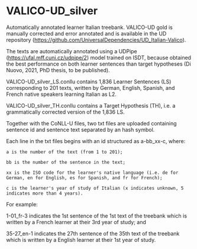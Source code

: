 # VALICO-UD_silver

Automatically annotated learner Italian treebank. VALICO-UD gold is manually corrected and error annotated and is available in the UD repository (https://github.com/UniversalDependencies/UD_Italian-Valico).

The texts are automatically annotated using a UDPipe (https://ufal.mff.cuni.cz/udpipe/2) model trained on ISDT, because obtained the best performance on both learner sentences than target hypotheses (Di Nuovo, 2021, PhD thesis, to be published).

VALICO-UD_silver_LS.conllu contains 1,836 Learner Sentences (LS) corresponding to 201 texts, written by German, English, Spanish, and French native speakers learning Italian as L2.

VALICO-UD_silver_TH.conllu contains a Target Hypothesis (TH), i.e. a grammatically corrected version of the 1,836 LS.

Together with the CoNLL-U files, two txt files are uploaded containing sentence id and sentence text separated by an hash symbol.

Each line in the txt files begins with an id structured as a-bb_xx-c, where:

	a is the number of the text (from 1 to 201);

	bb is the number of the sentence in the text;

	xx is the ISO code for the learner's native language (i.e. de for German, en for English, es for Spanish, and fr for French);

	c is the learner's year of study of Italian (x indicates unknown, 5 indicates more than 4 years).

For example:

1-01_fr-3 indicates the 1st sentence of the 1st text of the treebank which is written by a French learner at their 3rd year of study; and

35-27_en-1 indicates the 27th sentence of the 35th text of the treebank which is written by a English learner at their 1st year of study.
